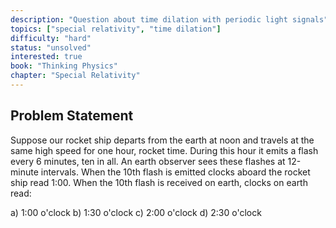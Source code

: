```yaml
---
description: "Question about time dilation with periodic light signals"
topics: ["special relativity", "time dilation"]
difficulty: "hard"
status: "unsolved"
interested: true
book: "Thinking Physics"
chapter: "Special Relativity"
---
```


## Problem Statement
Suppose our rocket ship departs from the earth at noon and travels at the same high speed for one hour, rocket time. During this hour it emits a flash every 6 minutes, ten in all. An earth observer sees these flashes at 12-minute intervals. When the 10th flash is emitted clocks aboard the rocket ship read 1:00. When the 10th flash is received on earth, clocks on earth read:

a) 1:00 o'clock
b) 1:30 o'clock
c) 2:00 o'clock
d) 2:30 o'clock